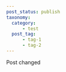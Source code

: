 ```yaml
---
post_status: publish
taxonomy:
  category:
      - test
  post_tag:
      - tag-1
      - tag-2
---
```

Post changed